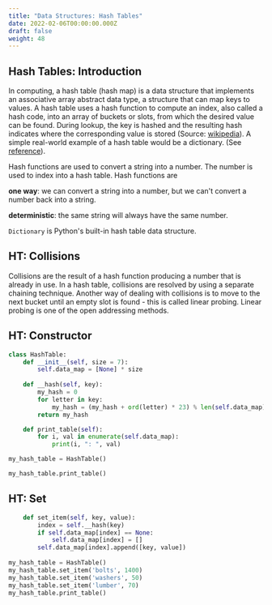 ```yaml
---
title: "Data Structures: Hash Tables"
date: 2022-02-06T00:00:00.000Z
draft: false
weight: 48
---
```


## Hash Tables: Introduction

In computing, a hash table (hash map) is a data structure that implements an associative array abstract data type, a structure that can map keys to values. A hash table uses a hash function to compute an index, also called a hash code, into an array of buckets or slots, from which the desired value can be found. During lookup, the key is hashed and the resulting hash indicates where the corresponding value is stored (Source: [wikipedia](https://en.wikipedia.org/wiki/Hash_table)). A simple real-world example of a hash table would be a dictionary. (See [reference](http://mathcenter.oxford.emory.edu/site/cs171/hashTables/)).

Hash functions are used to convert a string into a number. The number is used to index into a hash table. Hash functions are 

**one way**: we can convert a string into a number, but we can't convert a number back into a string.

**deterministic**: the same string will always have the same number.

`Dictionary` is Python's built-in hash table data structure.

## HT: Collisions

Collisions are the result of a hash function producing a number that is already in use. In a hash table, collisions are resolved by using a separate chaining technique. Another way of dealing with collisions is to move to the next bucket until an empty slot is found - this is called linear probing. Linear probing is one of the open addressing methods.

## HT: Constructor

```python
class HashTable:
    def __init__(self, size = 7):
        self.data_map = [None] * size
      
    def __hash(self, key):
        my_hash = 0
        for letter in key:
            my_hash = (my_hash + ord(letter) * 23) % len(self.data_map)
        return my_hash  

    def print_table(self):
        for i, val in enumerate(self.data_map): 
            print(i, ": ", val)

my_hash_table = HashTable()

my_hash_table.print_table()
```

## HT: Set

```python
    def set_item(self, key, value):
        index = self.__hash(key)
        if self.data_map[index] == None:
            self.data_map[index] = []
        self.data_map[index].append([key, value])
        
my_hash_table = HashTable()
my_hash_table.set_item('bolts', 1400)
my_hash_table.set_item('washers', 50)
my_hash_table.set_item('lumber', 70)
my_hash_table.print_table()
```

